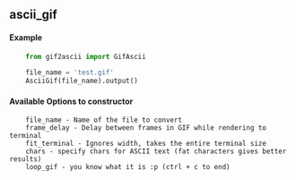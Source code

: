 ## ascii_gif

#### Example

```python
    from gif2ascii import GifAscii

    file_name = 'test.gif'
    AsciiGif(file_name).output()
```

#### Available Options to constructor
```
    file_name - Name of the file to convert
    frame_delay - Delay between frames in GIF while rendering to terminal
    fit_terminal - Ignores width, takes the entire terminal size
    chars - specify chars for ASCII text (fat characters gives better results)
    loop_gif - you know what it is :p (ctrl + c to end)
```